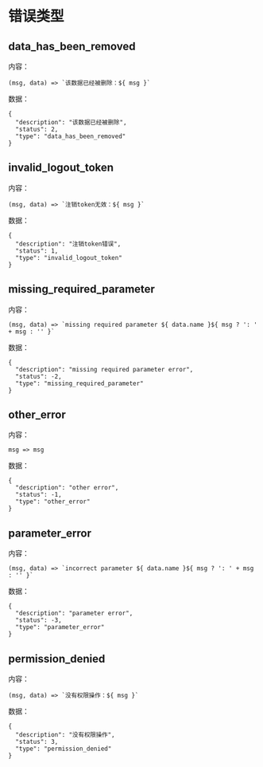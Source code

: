 # 错误类型

## data_has_been_removed

内容：

```
(msg, data) => `该数据已经被删除：${ msg }`
```

数据：

```
{
  "description": "该数据已经被删除",
  "status": 2,
  "type": "data_has_been_removed"
}
```

## invalid_logout_token

内容：

```
(msg, data) => `注销token无效：${ msg }`
```

数据：

```
{
  "description": "注销token错误",
  "status": 1,
  "type": "invalid_logout_token"
}
```

## missing_required_parameter

内容：

```
(msg, data) => `missing required parameter ${ data.name }${ msg ? ': ' + msg : '' }`
```

数据：

```
{
  "description": "missing required parameter error",
  "status": -2,
  "type": "missing_required_parameter"
}
```

## other_error

内容：

```
msg => msg
```

数据：

```
{
  "description": "other error",
  "status": -1,
  "type": "other_error"
}
```

## parameter_error

内容：

```
(msg, data) => `incorrect parameter ${ data.name }${ msg ? ': ' + msg : '' }`
```

数据：

```
{
  "description": "parameter error",
  "status": -3,
  "type": "parameter_error"
}
```

## permission_denied

内容：

```
(msg, data) => `没有权限操作：${ msg }`
```

数据：

```
{
  "description": "没有权限操作",
  "status": 3,
  "type": "permission_denied"
}
```